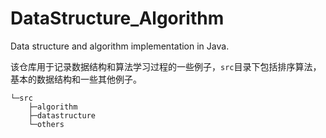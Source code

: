 # DataStructure_Algorithm
Data structure and algorithm implementation in Java.

该仓库用于记录数据结构和算法学习过程的一些例子，`src`目录下包括排序算法，基本的数据结构和一些其他例子。

```
└─src
    ├─algorithm
    ├─datastructure
    └─others
```
